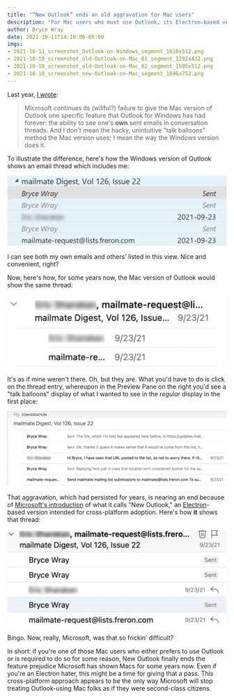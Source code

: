 ```yaml
---
title: "“New Outlook” ends an old aggravation for Mac users"
description: "For Mac users who must use Outlook, its Electron-based version brings some long-overdue feature parity."
author: Bryce Wray
date: 2021-10-11T14:10:00-05:00
imgs:
- 2021-10-11_screenshot_Outlook-on-Windows_segment_1610x512.png
- 2021-10-10_screenshot_old-Outlook-on-Mac_01_segment_1292x432.png
- 2021-10-10_screenshot_old-Outlook-on-Mac_02_segment_1505x512.png
- 2021-10-10_screenshot_new-Outlook-on-Mac_segment_1696x752.png
---
```


Last year, [I wrote](/posts/2020/09/mixed-nuts-2020-09/):

> Microsoft continues its (willful?) failure to give the Mac version of Outlook one specific feature that Outlook for Windows has had forever: the ability to see one's **own** sent emails in conversation threads. And I don't mean the hacky, unintuitive "talk balloons" method the Mac version uses; I mean the way the Windows version does it.

To illustrate the difference, here's how the Windows version of Outlook shows an email thread which includes me:

![Outlook on Windows - view of email thread](2021-10-11_screenshot_Outlook-on-Windows_segment_1610x512.png "Cloudinary")

I can see both my own emails and others’ listed in this view. Nice and convenient, right?

Now, here's how, for some years now, the Mac version of Outlook would show the same thread:

![Old Outlook on Mac - view of email thread](2021-10-10_screenshot_old-Outlook-on-Mac_01_segment_1292x432.png "Cloudinary")

It's as if mine weren't there. Oh, but they are. What you'd have to do is click on the thread entry, whereupon in the Preview Pane on the right you'd see a "talk balloons" display of what I wanted to see in the *regular* display in the first place:

![Old Outlook on Mac - a view of “talk balloons” portrayal of email thread](2021-10-10_screenshot_old-Outlook-on-Mac_02_segment_1505x512.png "Cloudinary")

That aggravation, which had persisted for years, is nearing an end because of [Microsoft's introduction](https://www.windowscentral.com/project-monarch-outlook-web-universal-email-client-microsoft) of what it calls "New Outlook," an [Electron](https://www.electronjs.org/)-based version intended for cross-platform adoption. Here's how **it** shows that thread:

![New Outlook on Mac - a view of email thread](2021-10-10_screenshot_new-Outlook-on-Mac_segment_1696x752.png "Cloudinary")

Bingo. Now, really, Microsoft, was that so frickin’ difficult?

In short: if you're one of those Mac users who either prefers to use Outlook or is required to do so for some reason, New Outlook finally ends the feature prejudice Microsoft has shown Macs for some years now. Even if you're an Electron hater, this might be a time for giving that a pass. This cross-platform approach appears to be the only way Microsoft will stop treating Outlook-using Mac folks as if they were second-class citizens.
